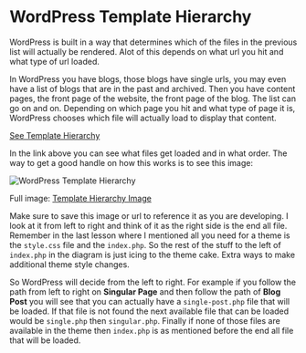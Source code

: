 # WordPress Template Hierarchy

WordPress is built in a way that determines which of the files in the previous list will actually be rendered. Alot of this depends on what url you hit and what type of url loaded. 

In WordPress you have blogs, those blogs have single urls, you may even have a list of blogs that are in the past and archived. Then you have content pages, the front page of the website, the front page of the blog. The list can go on and on. Depending on which page you hit and what type of page it is, WordPress chooses which file will actually load to display that content.

[See Template Hierarchy](https://developer.wordpress.org/themes/basics/template-hierarchy)

In the link above you can see what files get loaded and in what order. The way to get a good handle on how this works is to see this image:

![WordPress Template Hierarchy](https://developer.wordpress.org/files/2014/10/template-hierarchy.png "WordPress Template Hierarchy")

Full image: [Template Hierarchy Image](https://developer.wordpress.org/files/2014/10/template-hierarchy.png)

Make sure to save this image or url to reference it as you are developing. I look at it from left to right and think of it as the right side is the end all file. Remember in the last lesson where I mentioned all you need for a theme is the `style.css` file and the `index.php`. So the rest of the stuff to the left of `index.php` in the diagram is just icing to the theme cake. Extra ways to make additional theme style changes.

So WordPress will decide from the left to right. For example if you follow the path from left to right on __Singular Page__ and then follow the path of __Blog Post__ you will see that you can actually have a `single-post.php` file that will be loaded. If that file is not found the next available file that can be loaded would be `single.php` then `singular.php`. Finally if none of those files are available in the theme then `index.php` is as mentioned before the end all file that will be loaded.
